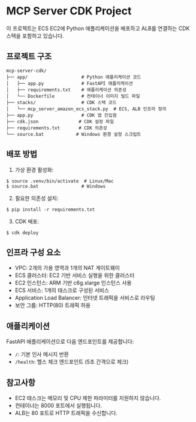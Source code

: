 # MCP Server CDK Project

이 프로젝트는 ECS EC2에 Python 애플리케이션을 배포하고 ALB를 연결하는 CDK 스택을 포함하고 있습니다.

## 프로젝트 구조

```
mcp-server-cdk/
├── app/                    # Python 애플리케이션 코드
│   ├── app.py              # FastAPI 애플리케이션
│   ├── requirements.txt    # 애플리케이션 의존성
│   └── Dockerfile          # 컨테이너 이미지 빌드 파일
├── stacks/                 # CDK 스택 코드
│   └── mcp_server_amazon_ecs_stack.py  # ECS, ALB 인프라 정의
├── app.py                  # CDK 앱 진입점
├── cdk.json               # CDK 설정 파일
├── requirements.txt       # CDK 의존성
└── source.bat            # Windows 환경 설정 스크립트
```

## 배포 방법

1. 가상 환경 활성화:
```
$ source .venv/bin/activate  # Linux/Mac
$ source.bat                # Windows
```

2. 필요한 의존성 설치:
```
$ pip install -r requirements.txt
```

3. CDK 배포:
```
$ cdk deploy
```

## 인프라 구성 요소

- VPC: 2개의 가용 영역과 1개의 NAT 게이트웨이
- ECS 클러스터: EC2 기반 서비스 실행을 위한 클러스터
- EC2 인스턴스: ARM 기반 c6g.xlarge 인스턴스 사용
- ECS 서비스: 1개의 태스크로 구성된 서비스
- Application Load Balancer: 인터넷 트래픽을 서비스로 라우팅
- 보안 그룹: HTTP(80) 트래픽 허용

## 애플리케이션

FastAPI 애플리케이션으로 다음 엔드포인트를 제공합니다:
- `/`: 기본 인사 메시지 반환
- `/health`: 헬스 체크 엔드포인트 (5초 간격으로 체크)

## 참고사항

- EC2 태스크는 메모리 및 CPU 제한 파라미터를 지원하지 않습니다.
- 컨테이너는 8000 포트에서 실행됩니다.
- ALB는 80 포트로 HTTP 트래픽을 수신합니다.

